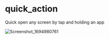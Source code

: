# quick_action


Quick open any screen by tap and holding an app

![Screenshot_1694980761](https://github.com/rafsanopi/quick-action/assets/45880457/30417378-dc20-4cf5-8e8f-19ed876e0aa8)
